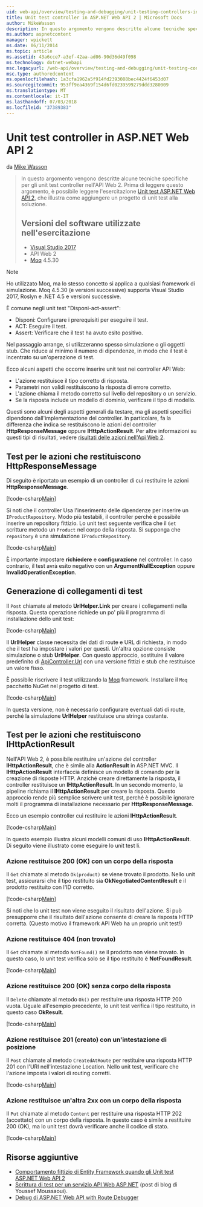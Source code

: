 ```yaml
---
uid: web-api/overview/testing-and-debugging/unit-testing-controllers-in-web-api
title: Unit test controller in ASP.NET Web API 2 | Microsoft Docs
author: MikeWasson
description: In questo argomento vengono descritte alcune tecniche specifiche per gli unit test controller nell'API Web 2. Prima di leggere questo argomento, è possibile leggere l'esercitazione unità...
ms.author: aspnetcontent
manager: wpickett
ms.date: 06/11/2014
ms.topic: article
ms.assetid: 43a6cce7-a3ef-42aa-ad06-90d36d49f098
ms.technology: dotnet-webapi
msc.legacyurl: /web-api/overview/testing-and-debugging/unit-testing-controllers-in-web-api
msc.type: authoredcontent
ms.openlocfilehash: 1a3cfa1962a5f914fd2393088bec4424f6453d07
ms.sourcegitcommit: 953ff9ea4369f154d6fd0239599279ddd3280009
ms.translationtype: MT
ms.contentlocale: it-IT
ms.lasthandoff: 07/03/2018
ms.locfileid: "37389383"
---
```

<a name="unit-testing-controllers-in-aspnet-web-api-2"></a>Unit test controller in ASP.NET Web API 2
====================
da [Mike Wasson](https://github.com/MikeWasson)

> In questo argomento vengono descritte alcune tecniche specifiche per gli unit test controller nell'API Web 2. Prima di leggere questo argomento, è possibile leggere l'esercitazione [Unit test ASP.NET Web API 2](unit-testing-with-aspnet-web-api.md), che illustra come aggiungere un progetto di unit test alla soluzione.
> 
> ## <a name="software-versions-used-in-the-tutorial"></a>Versioni del software utilizzate nell'esercitazione
> 
> - [Visual Studio 2017](https://www.visualstudio.com/vs/)
> - API Web 2
> - [Moq](https://github.com/Moq) 4.5.30

> [!NOTE]
> Ho utilizzato Moq, ma lo stesso concetto si applica a qualsiasi framework di simulazione. Moq 4.5.30 (e versioni successive) supporta Visual Studio 2017, Roslyn e .NET 4.5 e versioni successive.

È comune negli unit test &quot;Disponi-act-assert&quot;:

- Disponi: Configurare i prerequisiti per eseguire il test.
- ACT: Eseguire il test.
- Assert: Verificare che il test ha avuto esito positivo.

Nel passaggio arrange, si utilizzeranno spesso simulazione o gli oggetti stub. Che riduce al minimo il numero di dipendenze, in modo che il test è incentrato su un'operazione di test.

Ecco alcuni aspetti che occorre inserire unit test nei controller API Web:

- L'azione restituisce il tipo corretto di risposta.
- Parametri non validi restituiscono la risposta di errore corretto.
- L'azione chiama il metodo corretto sul livello del repository o un servizio.
- Se la risposta include un modello di dominio, verificare il tipo di modello.

Questi sono alcuni degli aspetti generali da testare, ma gli aspetti specifici dipendono dall'implementazione del controller. In particolare, fa la differenza che indica se restituiscono le azioni del controller **HttpResponseMessage** oppure **IHttpActionResult**. Per altre informazioni su questi tipi di risultati, vedere [risultati delle azioni nell'Api Web 2](../getting-started-with-aspnet-web-api/action-results.md).

## <a name="testing-actions-that-return-httpresponsemessage"></a>Test per le azioni che restituiscono HttpResponseMessage

Di seguito è riportato un esempio di un controller di cui restituire le azioni **HttpResponseMessage**.

[!code-csharp[Main](unit-testing-controllers-in-web-api/samples/sample1.cs)]

Si noti che il controller Usa l'inserimento delle dipendenze per inserire un `IProductRepository`. Modo più testabili, il controller perché è possibile inserire un repository fittizio. Lo unit test seguente verifica che il `Get` scritture metodo un `Product` nel corpo della risposta. Si supponga che `repository` è una simulazione `IProductRepository`.

[!code-csharp[Main](unit-testing-controllers-in-web-api/samples/sample2.cs)]

È importante impostare **richiedere** e **configurazione** nel controller. In caso contrario, il test avrà esito negativo con un **ArgumentNullException** oppure **InvalidOperationException**.

## <a name="testing-link-generation"></a>Generazione di collegamenti di test

Il `Post` chiamate al metodo **UrlHelper.Link** per creare i collegamenti nella risposta. Questa operazione richiede un po' più il programma di installazione dello unit test:

[!code-csharp[Main](unit-testing-controllers-in-web-api/samples/sample3.cs)]

Il **UrlHelper** classe necessita dei dati di route e URL di richiesta, in modo che il test ha impostare i valori per questi. Un'altra opzione consiste simulazione o stub **UrlHelper**. Con questo approccio, sostituire il valore predefinito di [ApiController.Url](https://msdn.microsoft.com/library/system.web.http.apicontroller.url.aspx) con una versione fittizi e stub che restituisce un valore fisso.

È possibile riscrivere il test utilizzando la [Moq](https://github.com/Moq) framework. Installare il `Moq` pacchetto NuGet nel progetto di test.

[!code-csharp[Main](unit-testing-controllers-in-web-api/samples/sample4.cs)]

In questa versione, non è necessario configurare eventuali dati di route, perché la simulazione **UrlHelper** restituisce una stringa costante.


## <a name="testing-actions-that-return-ihttpactionresult"></a>Test per le azioni che restituiscono IHttpActionResult

Nell'API Web 2, è possibile restituire un'azione del controller **IHttpActionResult**, che è simile alla **ActionResult** in ASP.NET MVC. Il **IHttpActionResult** interfaccia definisce un modello di comando per la creazione di risposte HTTP. Anziché creare direttamente la risposta, il controller restituisce un **IHttpActionResult**. In un secondo momento, la pipeline richiama il **IHttpActionResult** per creare la risposta. Questo approccio rende più semplice scrivere unit test, perché è possibile ignorare molti il programma di installazione necessario per **HttpResponseMessage**.

Ecco un esempio controller cui restituire le azioni **IHttpActionResult**.

[!code-csharp[Main](unit-testing-controllers-in-web-api/samples/sample5.cs)]

In questo esempio illustra alcuni modelli comuni di uso **IHttpActionResult**. Di seguito viene illustrato come eseguire lo unit test li.

### <a name="action-returns-200-ok-with-a-response-body"></a>Azione restituisce 200 (OK) con un corpo della risposta

Il `Get` chiamate al metodo `Ok(product)` se viene trovato il prodotto. Nello unit test, assicurarsi che il tipo restituito sia **OkNegotiatedContentResult** e il prodotto restituito con l'ID corretto.

[!code-csharp[Main](unit-testing-controllers-in-web-api/samples/sample6.cs)]

Si noti che lo unit test non viene eseguito il risultato dell'azione. Si può presupporre che il risultato dell'azione consente di creare la risposta HTTP corretta. (Questo motivo il framework API Web ha un proprio unit test!)

### <a name="action-returns-404-not-found"></a>Azione restituisce 404 (non trovato)

Il `Get` chiamate al metodo `NotFound()` se il prodotto non viene trovato. In questo caso, lo unit test verifica solo se il tipo restituito è **NotFoundResult**.

[!code-csharp[Main](unit-testing-controllers-in-web-api/samples/sample7.cs)]

### <a name="action-returns-200-ok-with-no-response-body"></a>Azione restituisce 200 (OK) senza corpo della risposta

Il `Delete` chiamate al metodo `Ok()` per restituire una risposta HTTP 200 vuota. Uguale all'esempio precedente, lo unit test verifica il tipo restituito, in questo caso **OkResult**.

[!code-csharp[Main](unit-testing-controllers-in-web-api/samples/sample8.cs)]

### <a name="action-returns-201-created-with-a-location-header"></a>Azione restituisce 201 (creato) con un'intestazione di posizione

Il `Post` chiamate al metodo `CreatedAtRoute` per restituire una risposta HTTP 201 con l'URI nell'intestazione Location. Nello unit test, verificare che l'azione imposta i valori di routing corretti.

[!code-csharp[Main](unit-testing-controllers-in-web-api/samples/sample9.cs)]

### <a name="action-returns-another-2xx-with-a-response-body"></a>Azione restituisce un'altra 2xx con un corpo della risposta

Il `Put` chiamate al metodo `Content` per restituire una risposta HTTP 202 (accettato) con un corpo della risposta. In questo caso è simile a restituire 200 (OK), ma lo unit test dovrà verificare anche il codice di stato.

[!code-csharp[Main](unit-testing-controllers-in-web-api/samples/sample10.cs)]

## <a name="additional-resources"></a>Risorse aggiuntive

- [Comportamento fittizio di Entity Framework quando gli Unit test ASP.NET Web API 2](mocking-entity-framework-when-unit-testing-aspnet-web-api-2.md)
- [Scrittura di test per un servizio API Web ASP.NET](https://blogs.msdn.com/b/youssefm/archive/2013/01/28/writing-tests-for-an-asp-net-webapi-service.aspx) (post di blog di Youssef Moussaoui).
- [Debug di ASP.NET Web API with Route Debugger](https://blogs.msdn.com/b/webdev/archive/2013/04/04/debugging-asp-net-web-api-with-route-debugger.aspx)
